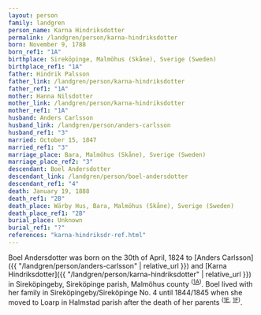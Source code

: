 ```yaml
---
layout: person
family: landgren
person_name: Karna Hindriksdotter
permalink: /landgren/person/karna-hindriksdotter
born: November 9, 1788
born_ref1: "1A"
birthplace: Sireköpinge, Malmöhus (Skåne), Sverige (Sweden)
birthplace_ref1: "1A"
father: Hindrik Palsson
father_link: /landgren/person/karna-hindriksdotter
father_ref1: "1A"
mother: Hanna Nilsdotter
mother_link: /landgren/person/karna-hindriksdotter
mother_ref1: "1A"
husband: Anders Carlsson
husband_link: /landgren/person/anders-carlsson
husband_ref1: "3"
married: October 15, 1847
married_ref1: "3"
marriage_place: Bara, Malmöhus (Skåne), Sverige (Sweden)
marriage_place_ref2: "3"
descendant: Boel Andersdotter
descendant_link: /landgren/person/boel-andersdotter
descendant_ref1: "4"
death: January 19, 1888
death_ref1: "2B"
death_place: Wärby Hus, Bara, Malmöhus (Skåne), Sverige (Sweden)
death_place_ref1: "2B"
burial_place: Unknown
burial_ref1: "?"
references: "karna-hindriksdr-ref.html"
---
```

Boel Andersdotter was born on the 30th of April, 1824 to [Anders Carlsson]({{ "/landgren/person/anders-carlsson" | relative_url }}) and [Karna Hindriksdotter]({{ "/landgren/person/karna-hindriksdotter" | relative_url }}) in  Sireköpingeby, Sireköpinge parish, Malmöhus county <sup>([1A](#1A))</sup>. Boel lived with her family in Sireköpingeby/Sireköpinge No. 4 until 1844/1845 when she moved to Loarp in Halmstad parish after the death of her parents <sup>([1E](#1E), [1F](#1F))</sup>. 
